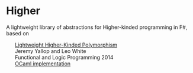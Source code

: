 Higher
======

A lightweight library of abstractions for Higher-kinded programming in F#, based on 

&nbsp;&nbsp;&nbsp;&nbsp;&nbsp;&nbsp;[Lightweight Higher-Kinded Polymorphism][flops-2014-paper]<br/>
&nbsp;&nbsp;&nbsp;&nbsp;&nbsp;&nbsp;Jeremy Yallop and Leo White<br/>
&nbsp;&nbsp;&nbsp;&nbsp;&nbsp;&nbsp;Functional and Logic Programming 2014<br/>
&nbsp;&nbsp;&nbsp;&nbsp;&nbsp;&nbsp;[OCaml implementation][ocaml-implementation]<br/>

[flops-2014-paper]: https://ocamllabs.github.io/higher/lightweight-higher-kinded-polymorphism.pdf
[ocaml-implementation]: https://github.com/ocamllabs/higher
